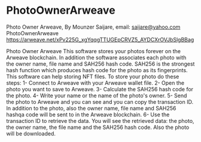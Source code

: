 # PhotoOwnerArweave
Photo Owner Arweave, By Mounzer Saijare, email: saijare@yahoo.com
PhotoOwnerArweave
https://arweave.net/xPv225G_xgYqqgTTUGEpCRVZ5_AYDCXrOVJbSlgBBag

Photo Owner Arweave
This software stores your photos forever on the Arweave blockchain. In addition the software associates each photo with the owner name, file name and SAH256 hash code. SAH256 is the strongest hash function which produces hash code for the photo as its fingerprints. This software can help storing NFT files.
To store your photo do these steps:
1- Connect to Arweave with your Arweave wallet file. 
2- Open the photo you want to save to Arweave. 
3- Calculate the SAH256 hash code for the photo. 
4- Write your name or the name of the photo's owner. 
5- Send the photo to Arweave and you can see and you can copy the transaction ID. In addition to the photo, also the owner name, file name and SAH256 hashqa code will be sent to in the Arweave blockchain. 
6- Use the transaction ID to retrieve the data. You will see the retrieved data: the photo, the owner name, the file name and the SAH256 hash code. Also the photo will be downloaded. 

